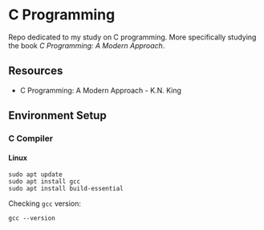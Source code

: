# C Programming

Repo dedicated to my study on C programming. More specifically studying the book *C Programming: A Modern Approach*.

## Resources

- C Programming: A Modern Approach - K.N. King

## Environment Setup

### C Compiler

#### Linux

``` shell
sudo apt update
sudo apt install gcc
sudo apt install build-essential
```

Checking `gcc` version:

``` shell
gcc --version
```

